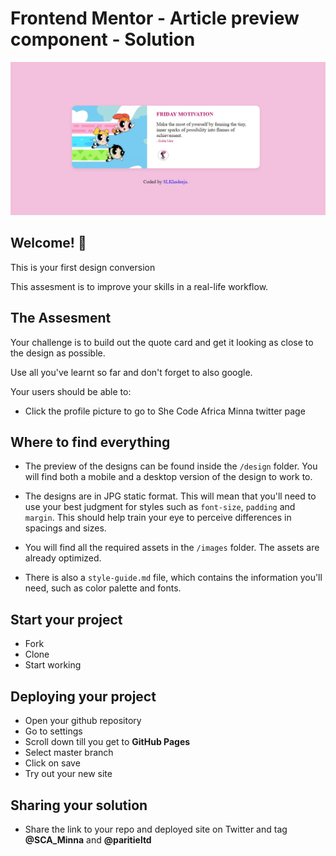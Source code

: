# Frontend Mentor - Article preview component - Solution

![Design preview for the Quote Task 2](./design/desktop-preview.png)

## Welcome! 👋

This is your first design conversion

This assesment is to improve your skills in a real-life workflow.

## The Assesment

Your challenge is to build out the quote card and get it looking as close to the design as possible.

Use all you've learnt so far and don't forget to also google.

Your users should be able to: 

- Click the profile picture to go to She Code Africa Minna twitter page

## Where to find everything

- The preview of the designs can be found inside the `/design` folder. You will find both a mobile and a desktop version of the design to work to. 

- The designs are in JPG static format. This will mean that you'll need to use your best judgment for styles such as `font-size`, `padding` and `margin`. This should help train your eye to perceive differences in spacings and sizes.

- You will find all the required assets in the `/images` folder. The assets are already optimized.
- There is also a `style-guide.md` file, which contains the information you'll need, such as color palette and fonts.

## Start your project

- Fork
- Clone
- Start working

## Deploying your project

- Open your github repository
- Go to settings
- Scroll down till you get to **GitHub Pages**
- Select master branch
- Click on save
- Try out your new site

## Sharing your solution

- Share the link to your repo and deployed site on Twitter and tag **@SCA_Minna** and **@paritieltd**